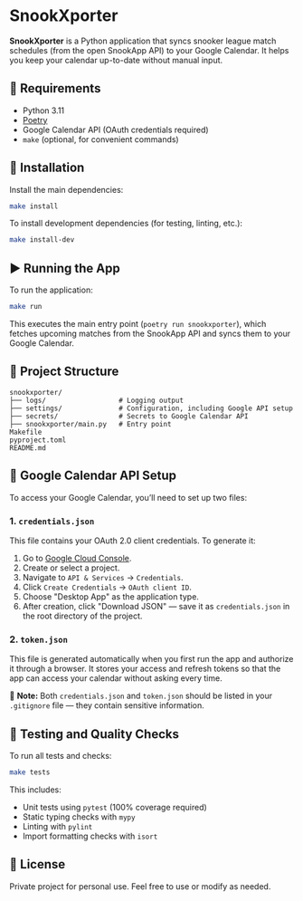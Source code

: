 # SnookXporter

**SnookXporter** is a Python application that syncs snooker league match schedules (from the open SnookApp API) to your Google Calendar. It helps you keep your calendar up-to-date without manual input.

## 🔧 Requirements

- Python 3.11
- [Poetry](https://python-poetry.org/)
- Google Calendar API (OAuth credentials required)
- `make` (optional, for convenient commands)

## 🚀 Installation

Install the main dependencies:

```bash
make install
```

To install development dependencies (for testing, linting, etc.):

```bash
make install-dev
```

## ▶️ Running the App

To run the application:

```bash
make run
```

This executes the main entry point (`poetry run snookxporter`), which fetches upcoming matches from 
the SnookApp API and syncs them to your Google Calendar.

## 📁 Project Structure

```
snookxporter/
├── logs/                  # Logging output
├── settings/              # Configuration, including Google API setup
├── secrets/               # Secrets to Google Calendar API
├── snookxporter/main.py   # Entry point
Makefile
pyproject.toml
README.md
```

## 🔐 Google Calendar API Setup

To access your Google Calendar, you’ll need to set up two files:

### 1. `credentials.json`

This file contains your OAuth 2.0 client credentials. To generate it:

1. Go to [Google Cloud Console](https://console.cloud.google.com/).
2. Create or select a project.
3. Navigate to `API & Services` → `Credentials`.
4. Click `Create Credentials` → `OAuth client ID`.
5. Choose "Desktop App" as the application type.
6. After creation, click "Download JSON" — save it as `credentials.json` in the root directory of the project.

### 2. `token.json`

This file is generated automatically when you first run the app and authorize it through a browser. It stores your access and refresh tokens so that the app can access your calendar without asking every time.

📌 **Note:** Both `credentials.json` and `token.json` should be listed in your `.gitignore` file — they contain sensitive information.

## 🧪 Testing and Quality Checks

To run all tests and checks:

```bash
make tests
```

This includes:
- Unit tests using `pytest` (100% coverage required)
- Static typing checks with `mypy`
- Linting with `pylint`
- Import formatting checks with `isort`

## 📄 License

Private project for personal use. Feel free to use or modify as needed.
